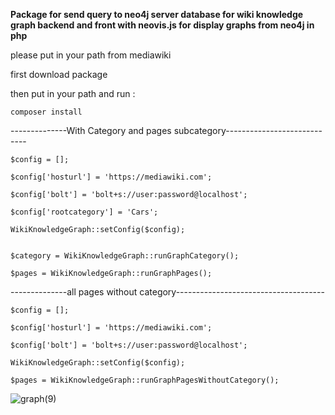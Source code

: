 

**Package for send query to neo4j server database for wiki knowledge graph backend and front with neovis.js for display graphs from neo4j in php**

please put in your path from mediawiki

first download package

then put in your path and run :

    composer install

--------------With Category and pages subcategory----------------------------

    $config = [];
    
    $config['hosturl'] = 'https://mediawiki.com';
    
    $config['bolt'] = 'bolt+s://user:password@localhost';
    
    $config['rootcategory'] = 'Cars';
    
    WikiKnowledgeGraph::setConfig($config);
    
    
    $category = WikiKnowledgeGraph::runGraphCategory();
    
    $pages = WikiKnowledgeGraph::runGraphPages();
    
    

--------------all pages without category-------------------------------------

    $config = [];
    
    $config['hosturl'] = 'https://mediawiki.com';
    
    $config['bolt'] = 'bolt+s://user:password@localhost';
    
    WikiKnowledgeGraph::setConfig($config);
    
    $pages = WikiKnowledgeGraph::runGraphPagesWithoutCategory();



![graph(9)](https://user-images.githubusercontent.com/9013165/154692790-aa92a035-5c8d-4c09-b846-fb2cce9f7afb.png)
